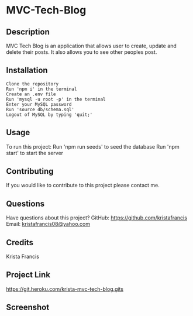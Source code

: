 # MVC-Tech-Blog

## Description

MVC Tech Blog is an application that allows user to create, update and delete their posts.  It also allows you to see other peoples post.

## Installation

    Clone the repository
    Run 'npm i' in the terminal
    Create an .env file
    Run 'mysql -u root -p' in the terminal
    Enter your MySQL password
    Run 'source db/schema.sql'
    Logout of MySQL by typing 'quit;'
    
## Usage

To run this project:
    Run 'npm run seeds' to seed the database
    Run 'npm start' to start the server

## Contributing

If you would like to contribute to this project please contact me.

## Questions

Have questions about this project?
GitHub: https://github.com/kristafrancis
Email: kristafrancis08@yahoo.com

## Credits

Krista Francis

## Project Link

https://git.heroku.com/krista-mvc-tech-blog.gits


## Screenshot

